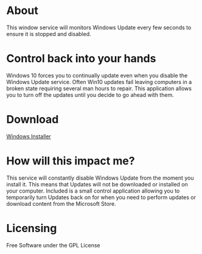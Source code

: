 # About
This window service will monitors Windows Update every few seconds to ensure it is stopped and disabled. 

# Control back into your hands
Windows 10 forces you to continually update even when you disable the Windows Update service.
Often Win10 updates fail leaving computers in a broken state requiring several man hours to repair. This application allows you to turn off the updates until you decide to go ahead with them.

# Download
 [Windows Installer](https://github.com/krugertech/Disable-Windows-Update/tree/master/Binaries)

# How will this impact me?
This service will constantly disable Windows Update from the moment you install it. 
This means that Updates will not be downloaded or installed on your computer.
Included is a small control application allowing you to temporarily turn Updates back on for when you need to perform updates or download content from the Microsoft Store.

# Licensing
Free Software under the GPL License
